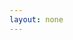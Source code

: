 ```yaml
---
layout: none
---
```


<RedoclyAPIBlock src="/firefly-services/docs/photoshop_productCrop.json" width="600px" disableSidebar hideTryItPanel />
